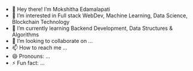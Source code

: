 - 👋 Hey there! I’m Mokshitha Edamalapati
- 👀 I’m interested in Full stack WebDev, Machine Learning, Data Science, Blockchain Technology
- 🌱 I’m currently learning Backend Development, Data Structures & Algorithms
- 💞️ I’m looking to collaborate on ...
- 📫 How to reach me ...
- 😄 Pronouns: ...
- ⚡ Fun fact: ...

<!---
moksh1tha/moksh1tha is a ✨ special ✨ repository because its `README.md` (this file) appears on your GitHub profile.
You can click the Preview link to take a look at your changes.
--->

